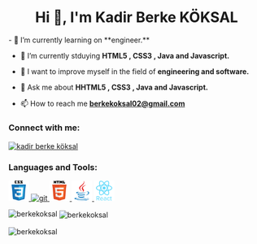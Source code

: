 <h1 align="center">Hi 👋, I'm Kadir Berke KÖKSAL</h1>
- 🔭 I’m currently learning on **engineer.**

- 🌱 I’m currently stduying **HTML5 , CSS3 , Java and Javascript.**

- 🔮 I want to improve myself in the field of **engineering and software.**

- 💬 Ask me about **HHTML5 , CSS3 , Java and Javascript.**

- 📫 How to reach me **berkekoksal02@gmail.com**

<h3 align="left">Connect with me:</h3>
<p align="left">
<a href="https://www.linkedin.com/in/kadir-berke-köksal-824506255/" target="blank"><img align="center" src="https://raw.githubusercontent.com/rahuldkjain/github-profile-readme-generator/master/src/images/icons/Social/linked-in-alt.svg" alt="kadir berke köksal" height="30" width="40" /></a>
</p>

<h3 align="left">Languages and Tools:</h3>
<p align="left"> <a href="https://www.w3schools.com/css/" target="_blank" rel="noreferrer"> <img src="https://raw.githubusercontent.com/devicons/devicon/master/icons/css3/css3-original-wordmark.svg" alt="css3" width="40" height="40"/> </a> <a href="https://git-scm.com/" target="_blank" rel="noreferrer"> <img src="https://www.vectorlogo.zone/logos/git-scm/git-scm-icon.svg" alt="git" width="40" height="40"/> </a> <a href="https://www.w3.org/html/" target="_blank" rel="noreferrer"> <img src="https://raw.githubusercontent.com/devicons/devicon/master/icons/html5/html5-original-wordmark.svg" alt="html5" width="40" height="40"/> </a> <a href="https://www.java.com" target="_blank" rel="noreferrer"> <img src="https://raw.githubusercontent.com/devicons/devicon/master/icons/java/java-original.svg" alt="java" width="40" height="40"/> </a> <a href="https://reactjs.org/" target="_blank" rel="noreferrer"> <img src="https://raw.githubusercontent.com/devicons/devicon/master/icons/react/react-original-wordmark.svg" alt="react" width="40" height="40"/> </a> </p>

<p><img align="left" src="https://github-readme-stats.vercel.app/api/top-langs?username=berkekoksal&show_icons=true&locale=en&layout=compact" alt="berkekoksal" /></p>

<p>&nbsp;<img align="center" src="https://github-readme-stats.vercel.app/api?username=berkekoksal&show_icons=true&locale=en" alt="berkekoksal" /></p>

<p><img align="center" src="https://github-readme-streak-stats.herokuapp.com/?user=berkekoksal&" alt="berkekoksal" /></p>

